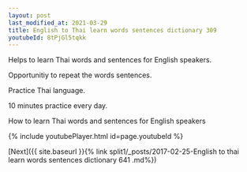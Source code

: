 ```yaml
---
layout: post
last_modified_at: 2021-03-29
title: English to Thai learn words sentences dictionary 309 
youtubeId: 8tPjGl5tqkk
---
```

 
 
Helps to learn Thai words and sentences for English speakers.

Opportunitiy to repeat the words sentences. 

Practice Thai language. 
 
10 minutes practice every day. 
 
How to learn Thai words and sentences for English speakers 
 
{% include youtubePlayer.html id=page.youtubeId %}
 
 
[Next]({{ site.baseurl }}{% link  split1/_posts/2017-02-25-English to thai learn words sentences dictionary 641 .md%})
 
